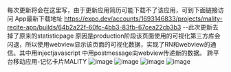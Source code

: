 每次更新将会在这里写，由于更新应用简历可能下载不了该应用，可到下面链接访问
App最新下载地址 https://expo.dev/accounts/1693146833/projects/mality-recite-app/builds/64b2a22f-60fc-4bb3-83fb-67cea22cb3b3
--此次更新去掉了原来的statisticpage 原因是production阶段该页面使用的可视化第三方库会闪退，所以使用webview显示该页面的可视化数据，实现了RN和webview的通信。其中用injectjavascript 中用postmessage向webview传递新的数据。
跨平台移动应用-记忆卡片MALITY
![image](https://github.com/1693146833/mality_recite_app/assets/113882484/12d888cc-f0a1-4ab0-bf05-32511da22797)
![image](https://github.com/1693146833/mality_recite_app/assets/113882484/d4de799f-42c0-40e2-bb5b-59b9df0a4d6a)
![image](https://github.com/1693146833/mality_recite_app/assets/113882484/041d027c-ebb6-4e05-85d1-c4fb656f6751)
![image](https://github.com/1693146833/mality_recite_app/assets/113882484/aba14c11-d721-48d1-a45f-4ee3f8fac027)

